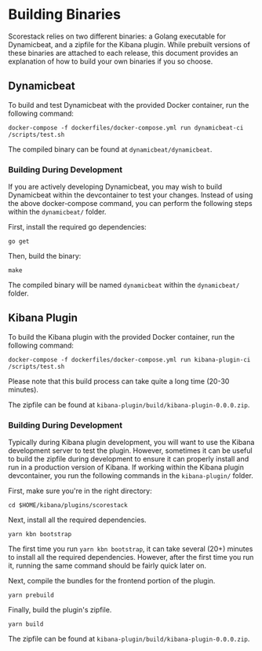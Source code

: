 Building Binaries
=================

Scorestack relies on two different binaries: a Golang executable for Dynamicbeat, and a zipfile for the Kibana plugin. While prebuilt versions of these binaries are attached to each release, this document provides an explanation of how to build your own binaries if you so choose.

Dynamicbeat
-----------

To build and test Dynamicbeat with the provided Docker container, run the following command:

```shell
docker-compose -f dockerfiles/docker-compose.yml run dynamicbeat-ci /scripts/test.sh
```

The compiled binary can be found at `dynamicbeat/dynamicbeat`.

### Building During Development

If you are actively developing Dynamicbeat, you may wish to build Dynamicbeat within the devcontainer to test your changes. Instead of using the above docker-compose command, you can perform the following steps within the `dynamicbeat/` folder.

First, install the required go dependencies:

```shell
go get
```

Then, build the binary:

```shell
make
```

The compiled binary will be named `dynamicbeat` within the `dynamicbeat/` folder.

Kibana Plugin
-------------

To build the Kibana plugin with the provided Docker container, run the following command:

```shell
docker-compose -f dockerfiles/docker-compose.yml run kibana-plugin-ci /scripts/test.sh
```

Please note that this build process can take quite a long time (20-30 minutes).

The zipfile can be found at `kibana-plugin/build/kibana-plugin-0.0.0.zip`.

### Building During Development

Typically during Kibana plugin development, you will want to use the Kibana development server to test the plugin. However, sometimes it can be useful to build the zipfile during development to ensure it can properly install and run in a production version of Kibana. If working within the Kibana plugin devcontainer, you run the following commands in the `kibana-plugin/` folder.

First, make sure you're in the right directory:

```shell
cd $HOME/kibana/plugins/scorestack
```

Next, install all the required dependencies.

```shell
yarn kbn bootstrap
```

The first time you run `yarn kbn bootstrap`, it can take several (20+) minutes to install all the required dependencies. However, after the first time you run it, running the same command should be fairly quick later on.

Next, compile the bundles for the frontend portion of the plugin.

```shell
yarn prebuild
```

Finally, build the plugin's zipfile.

```shell
yarn build
```

The zipfile can be found at `kibana-plugin/build/kibana-plugin-0.0.0.zip`.